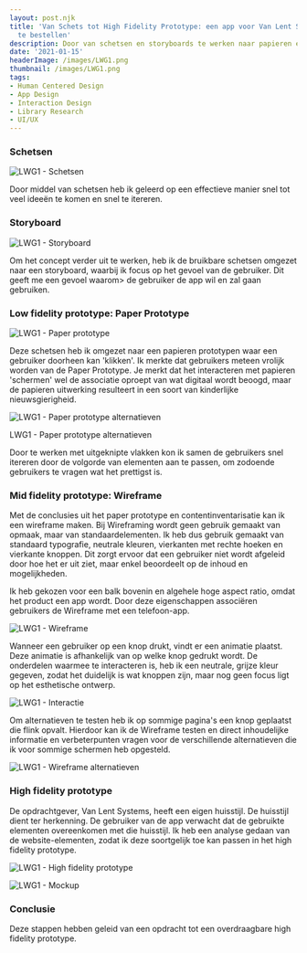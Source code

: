 ```yaml
---
layout: post.njk
title: 'Van Schets tot High Fidelity Prototype: een app voor Van Lent Systems om productaccessoires
  te bestellen'
description: Door van schetsen en storyboards te werken naar papieren en digitale prototypen, heb ik met een sterke focus op gebruikersinteractie, snelle iteraties en een consistente huisstijlintegratie een overdraagbaar en functioneel high-fidelity ontwerp gerealiseerd.
date: '2021-01-15'
headerImage: /images/LWG1.png
thumbnail: /images/LWG1.png
tags:
- Human Centered Design
- App Design
- Interaction Design
- Library Research
- UI/UX
---
```


### Schetsen

![LWG1 - Schetsen](/images/lwg1-schets.png)

Door middel van schetsen heb ik geleerd op een effectieve manier snel tot veel ideeën te komen en snel te itereren.

### Storyboard

![LWG1 - Storyboard](/images/lwg1-storyboard.png)

Om het concept verder uit te werken, heb ik de bruikbare schetsen omgezet naar een storyboard, waarbij ik focus op het gevoel van de gebruiker. Dit geeft me een gevoel waarom> de gebruiker de app wil en zal gaan gebruiken.

### Low fidelity prototype: Paper Prototype

![LWG1 - Paper prototype](/images/lwg1-paperprototype.png)

Deze schetsen heb ik omgezet naar een papieren prototypen waar een gebruiker doorheen kan 'klikken'. Ik merkte dat gebruikers meteen vrolijk worden van de Paper Prototype. Je merkt dat het interacteren met papieren 'schermen' wel de associatie oproept van wat digitaal wordt beoogd, maar de papieren uitwerking resulteert in een soort van kinderlijke nieuwsgierigheid.

![LWG1 - Paper prototype alternatieven](/images/lwg1-paperprototype-alternatieven.png)

LWG1 - Paper prototype alternatieven

Door te werken met uitgeknipte vlakken kon ik samen de gebruikers snel itereren door de volgorde van elementen aan te passen, om zodoende gebruikers te vragen wat het prettigst is.

### Mid fidelity prototype: Wireframe

Met de conclusies uit het paper prototype en contentinventarisatie kan ik een wireframe maken. Bij Wireframing wordt geen gebruik gemaakt van opmaak, maar van standaardelementen. Ik heb dus gebruik gemaakt van standaard typografie, neutrale kleuren, vierkanten met rechte hoeken en vierkante knoppen. Dit zorgt ervoor dat een gebruiker niet wordt afgeleid door hoe het er uit ziet, maar enkel beoordeelt op de inhoud en mogelijkheden.

Ik heb gekozen voor een balk bovenin en algehele hoge aspect ratio, omdat het product een app wordt. Door deze eigenschappen  associëren gebruikers de Wireframe met een telefoon-app.

![LWG1 - Wireframe](/images/lwg1-wireframe.png)

Wanneer een gebruiker op een knop drukt, vindt er een animatie plaatst. Deze animatie is afhankelijk van op welke knop gedrukt wordt. De onderdelen waarmee te interacteren is, heb ik een neutrale, grijze kleur gegeven, zodat het duidelijk is wat knoppen zijn, maar nog geen focus ligt op het esthetische ontwerp.

![LWG1 - Interactie](/images/lwg1-interactie.png)

Om alternatieven te testen heb ik op sommige pagina's een knop geplaatst die flink opvalt. Hierdoor kan ik de Wireframe testen en direct inhoudelijke informatie en verbeterpunten vragen voor de verschillende alternatieven die ik voor sommige schermen heb opgesteld.

![LWG1 - Wireframe alternatieven](/images/lwg1-wireframe-alternatieven.png)

### High fidelity prototype

De opdrachtgever, Van Lent Systems, heeft een eigen huisstijl. De huisstijl dient ter herkenning. De gebruiker van de app verwacht dat de gebruikte elementen overeenkomen met die huisstijl. Ik heb een analyse gedaan van de website-elementen, zodat ik deze soortgelijk toe kan passen in het high fidelity prototype.

![LWG1 - High fidelity prototype](/images/lwg1-highfidelity.png)

![LWG1 - Mockup](/images/LWG1.png)

### Conclusie

Deze stappen hebben geleid van een opdracht tot een overdraagbare high fidelity prototype.


